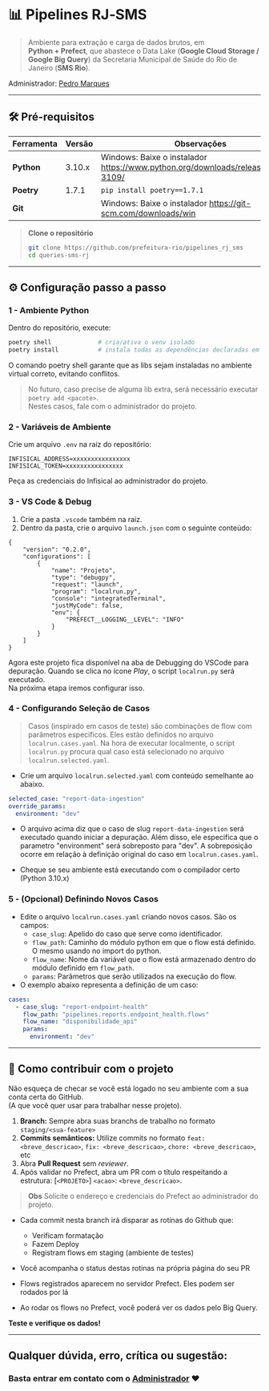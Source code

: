 # 📊 Pipelines **RJ‑SMS**

> Ambiente para extração e carga de dados brutos, em **Python + Prefect**, que abastece o Data Lake (**Google Cloud Storage / Google Big Query**) da Secretaria Municipal de Saúde do Rio de Janeiro (**SMS Rio**).  

Administrador: [Pedro Marques](@TanookiVerde)


---

## 🛠️ Pré-requisitos

| Ferramenta | Versão | Observações |
|------------|--------|-------------|
| **Python** | 3.10.x | Windows: Baixe o instalador https://www.python.org/downloads/release/python-3109/ |
| **Poetry** | 1.7.1  | `pip install poetry==1.7.1` |
| **Git** | | Windows: Baixe o instalador https://git-scm.com/downloads/win |

> **Clone o repositório**  
> ```bash
> git clone https://github.com/prefeitura-rio/pipelines_rj_sms
> cd queries-sms-rj
> ```  

---

## ⚙️ Configuração passo a passo

### 1 - Ambiente Python
Dentro do repositório, execute:

```bash
poetry shell             # cria/ativa o venv isolado
poetry install           # instala todas as dependências declaradas em pyproject.toml
```

O comando poetry shell garante que as libs sejam instaladas no ambiente virtual correto, evitando conflitos.

> No futuro, caso precise de alguma lib extra, será necessário executar `poetry add <pacote>`.  
> Nestes casos, fale com o administrador do projeto.

### 2 - Variáveis de Ambiente

Crie um arquivo `.env` na raiz do repositório:

```env
INFISICAL_ADDRESS=xxxxxxxxxxxxxxxx
INFISICAL_TOKEN=xxxxxxxxxxxxxxxx
```

Peça as credenciais do Infisical ao administrador do projeto.

### 3 - VS Code & Debug

1. Crie a pasta `.vscode` também na raiz.  
2. Dentro da pasta, crie o arquivo `launch.json` com o seguinte conteúdo:

```jsonc
{
    "version": "0.2.0",
    "configurations": [
        {
            "name": "Projeto",
            "type": "debugpy",
            "request": "launch",
            "program": "localrun.py",
            "console": "integratedTerminal",
            "justMyCode": false,
            "env": {
                "PREFECT__LOGGING__LEVEL": "INFO"
            }
        }
    ]
}
```

Agora este projeto fica disponível na aba de Debugging do VSCode para depuração.
Quando se clica no ícone *Play*, o script `localrun.py` será executado.  
Na próxima etapa iremos configurar isso.

### 4 - Configurando Seleção de Casos
> Casos (inspirado em casos de teste) são combinações de flow com parâmetros especificos. Eles estão definidos no arquivo `localrun.cases.yaml`. Na hora de executar localmente, o script `localrun.py` procura qual caso está selecionado no arquivo `localrun.selected.yaml`.

- Crie um arquivo `localrun.selected.yaml` com conteúdo semelhante ao abaixo.

```yaml
selected_case: "report-data-ingestion"
override_params:
  environment: "dev"
```

- O arquivo acima diz que o caso de slug `report-data-ingestion` será executado quando iniciar a depuração. Além disso, ele especifica que o parametro "environment" será sobreposto para "dev". A sobreposição ocorre em relação à definição original do caso em `localrun.cases.yaml`.

- Cheque se seu ambiente está executando com o compilador certo (Python 3.10.x)


### 5 - (Opcional) Definindo Novos Casos
- Edite o arquivo `localrun.cases.yaml` criando novos casos. São os campos:
    - `case_slug`: Apelido do caso que serve como identificador.
    - `flow_path`: Caminho do módulo python em que o flow está definido. O mesmo usando no import do python.
    - `flow_name`: Nome da variável que o flow está armazenado dentro do módulo definido em `flow_path`.
    - `params`: Parâmetros que serão utilizados na execução do flow.
- O exemplo abaixo representa a definição de um caso:

```yaml
cases:
  - case_slug: "report-endpoint-health"
    flow_path: "pipelines.reports.endpoint_health.flows"
    flow_name: "disponibilidade_api"
    params:
      environment: "dev"
```

---

## 🤝 Como contribuir com o projeto
Não esqueça de checar se você está logado no seu ambiente com a sua conta certa do GitHub.  
(A que você quer usar para trabalhar nesse projeto).  

  

1. **Branch:** Sempre abra suas branchs de trabalho no formato `staging/<sua-feature>`  
2. **Commits semânticos:** Utilize commits no formato `feat: <breve_descricao>`, `fix: <breve_descricao>`, `chore: <breve_descricao>`, etc  
3. Abra **Pull Request** sem _reviewer_.  
4. Após validar no Prefect, abra um PR com o título respeitando a estrutura: [`<PROJETO>`] `<acao>`: `<breve_descricao>`.
> **Obs** Solicite o endereço e credenciais do Prefect ao administrador do projeto.

- Cada commit nesta branch irá disparar as rotinas do Github que:
    - Verificam formatação
    - Fazem Deploy
    - Registram flows em staging (ambiente de testes)  

- Você acompanha o status destas rotinas na própria página do seu PR
- Flows registrados aparecem no servidor Prefect. Eles podem ser rodados por lá
- Ao rodar os flows no Prefect, você poderá ver os dados pelo Big Query.

**Teste e verifique os dados!**

--- 

## Qualquer dúvida, erro, crítica ou sugestão:  
### Basta entrar em contato com o [Administrador](@TanookiVerde) ❤️